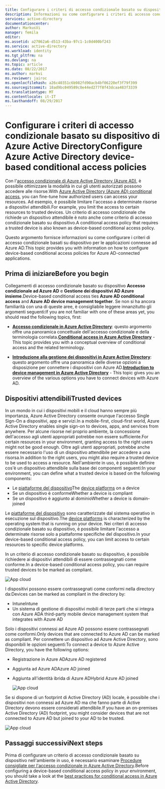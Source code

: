 ```yaml
---
title: Configurare i criteri di accesso condizionale basato su dispositivo di Azure Active Directory | Microsoft Docs
description: Informazioni su come configurare i criteri di accesso condizionale basato su dispositivo di Azure Active Directory.
services: active-directory
documentationcenter: 
author: MarkusVi
manager: femila
editor: 
ms.assetid: a27862a6-d513-43ba-97c1-1c0d400bf243
ms.service: active-directory
ms.workload: identity
ms.tgt_pltfrm: na
ms.devlang: na
ms.topic: article
ms.date: 08/22/2017
ms.author: markvi
ms.reviewer: jairoc
ms.openlocfilehash: a26c40351c6b982fd90acb4bf06220ef3f79f399
ms.sourcegitcommit: 18ad9bc049589c8e44ed277f8f43dcaa483f3339
ms.translationtype: MT
ms.contentlocale: it-IT
ms.lasthandoff: 08/29/2017
---
```

# <a name="configure-azure-active-directory-device-based-conditional-access-policies"></a><span data-ttu-id="009c1-103">Configurare i criteri di accesso condizionale basato su dispositivo di Azure Active Directory</span><span class="sxs-lookup"><span data-stu-id="009c1-103">Configure Azure Active Directory device-based conditional access policies</span></span>

<span data-ttu-id="009c1-104">Con l'[accesso condizionale di Azure Active Directory (Azure AD)](active-directory-conditional-access-azure-portal.md), è possibile ottimizzare la modalità in cui gli utenti autorizzati possono accedere alle risorse.</span><span class="sxs-lookup"><span data-stu-id="009c1-104">With [Azure Active Directory (Azure AD) conditional access](active-directory-conditional-access-azure-portal.md), you can fine-tune how authorized users can access your resources.</span></span> <span data-ttu-id="009c1-105">Ad esempio, è possibile limitare l'accesso a determinate risorse a dispositivi attendibili.</span><span class="sxs-lookup"><span data-stu-id="009c1-105">For example, you limit the access to certain resources to trusted devices.</span></span> <span data-ttu-id="009c1-106">Un criterio di accesso condizionale che richiede un dispositivo attendibile è noto anche come criterio di accesso condizionale basato su dispositivo.</span><span class="sxs-lookup"><span data-stu-id="009c1-106">A conditional access policy that requires a trusted device is also known as device-based conditional access policy.</span></span>

<span data-ttu-id="009c1-107">Questo argomento fornisce informazioni su come configurare i criteri di accesso condizionale basati su dispositivo per le applicazioni connesse ad Azure AD.</span><span class="sxs-lookup"><span data-stu-id="009c1-107">This topic provides you with information on how to configure device-based conditional access policies for Azure AD-connected applications.</span></span> 


## <a name="before-you-begin"></a><span data-ttu-id="009c1-108">Prima di iniziare</span><span class="sxs-lookup"><span data-stu-id="009c1-108">Before you begin</span></span>

<span data-ttu-id="009c1-109">Collegamenti di accesso condizionale basato su dispositivo **Accesso condizionale ad Azure AD** e **Gestione dei dispositivi AD Azure insieme**.</span><span class="sxs-lookup"><span data-stu-id="009c1-109">Device-based conditional access ties **Azure AD conditional access** and **Azure AD device management together**.</span></span> <span data-ttu-id="009c1-110">Se non si ha ancora familiarità con una di queste aree, è consigliabile leggere innanzitutto gli argomenti seguenti:</span><span class="sxs-lookup"><span data-stu-id="009c1-110">If you are not familiar with one of these areas yet, you should read the following topics, first:</span></span>

- <span data-ttu-id="009c1-111">**[Accesso condizionale in Azure Active Directory](active-directory-conditional-access-azure-portal.md)**: questo argomento offre una panoramica concettuale dell'accesso condizionale e della terminologia correlata.</span><span class="sxs-lookup"><span data-stu-id="009c1-111">**[Conditional access in Azure Active Directory](active-directory-conditional-access-azure-portal.md)** - This topic provides you with a conceptual overview of conditional access and the related terminology.</span></span>

- <span data-ttu-id="009c1-112">**[Introduzione alla gestione dei dispositivi in Azure Active Directory](device-management-introduction.md)**: questo argomento offre una panoramica delle diverse opzioni a disposizione per connettere i dispositivi con Azure AD.</span><span class="sxs-lookup"><span data-stu-id="009c1-112">**[Introduction to device management in Azure Active Directory](device-management-introduction.md)** - This topic gives you an overview of the various options you have to connect devices with Azure AD.</span></span> 


## <a name="trusted-devices"></a><span data-ttu-id="009c1-113">Dispositivi attendibili</span><span class="sxs-lookup"><span data-stu-id="009c1-113">Trusted devices</span></span>

<span data-ttu-id="009c1-114">In un mondo in cui i dispositivi mobili e il cloud hanno sempre più importanza, Azure Active Directory consente ovunque l'accesso Single Sign-On a dispositivi, app e servizi.</span><span class="sxs-lookup"><span data-stu-id="009c1-114">In a mobile-first, cloud-first world, Azure Active Directory enables single sign-on to devices, apps, and services from anywhere.</span></span> <span data-ttu-id="009c1-115">Per alcune risorse nel proprio ambiente, la concessione dell'accesso agli utenti appropriati potrebbe non essere sufficiente.</span><span class="sxs-lookup"><span data-stu-id="009c1-115">For certain resources in your environment, granting access to the right users might not be good enough.</span></span> <span data-ttu-id="009c1-116">Oltre agli utenti appropriati, potrebbe anche essere necessario l'uso di un dispositivo attendibile per accedere a una risorsa.</span><span class="sxs-lookup"><span data-stu-id="009c1-116">In addition to the right users, you might also require a trusted device to be used to access a resource.</span></span> <span data-ttu-id="009c1-117">Nell'ambiente in uso, è possibile definire cos'è un dispositivo attendibile sulla base dei componenti seguenti:</span><span class="sxs-lookup"><span data-stu-id="009c1-117">In your environment, you can define what a trusted device is based on the following components:</span></span>

- <span data-ttu-id="009c1-118">Le [piattaforme del dispositivo](active-directory-conditional-access-azure-portal.md#device-platforms)</span><span class="sxs-lookup"><span data-stu-id="009c1-118">The [device platforms](active-directory-conditional-access-azure-portal.md#device-platforms) on a device</span></span>
- <span data-ttu-id="009c1-119">Se un dispositivo è conforme</span><span class="sxs-lookup"><span data-stu-id="009c1-119">Whether a device is compliant</span></span>
- <span data-ttu-id="009c1-120">Se un dispositivo è aggiunto al dominio</span><span class="sxs-lookup"><span data-stu-id="009c1-120">Whether a device is domain-joined</span></span> 

<span data-ttu-id="009c1-121">Le [piattaforme del dispositivo](active-directory-conditional-access-azure-portal.md#device-platforms) sono caratterizzate dal sistema operativo in esecuzione sul dispositivo.</span><span class="sxs-lookup"><span data-stu-id="009c1-121">The [device platforms](active-directory-conditional-access-azure-portal.md#device-platforms) is characterized by the operating system that is running on your device.</span></span> <span data-ttu-id="009c1-122">Nei criteri di accesso condizionale basato su dispositivo, è possibile limitare l'accesso a determinate risorse solo a piattaforme specifiche del dispositivo.</span><span class="sxs-lookup"><span data-stu-id="009c1-122">In your device-based conditional access policy, you can limit access to certain resources to specific device platforms.</span></span>



<span data-ttu-id="009c1-123">In un criterio di accesso condizionale basato su dispositivo, è possibile richiedere ai dispositivi attendibili di essere contrassegnati come conforme.</span><span class="sxs-lookup"><span data-stu-id="009c1-123">In a device-based conditional access policy, you can require trusted devices to be marked as compliant.</span></span>

![App cloud](./media/active-directory-conditional-access-policy-connected-applications/24.png)

<span data-ttu-id="009c1-125">I dispositivi possono essere contrassegnati come conformi nella directory da:</span><span class="sxs-lookup"><span data-stu-id="009c1-125">Devices can be marked as compliant in the directory by:</span></span>

- <span data-ttu-id="009c1-126">Intune</span><span class="sxs-lookup"><span data-stu-id="009c1-126">Intune</span></span> 
- <span data-ttu-id="009c1-127">Un sistema di gestione di dispositivi mobili di terze parti che si integra con Azure AD</span><span class="sxs-lookup"><span data-stu-id="009c1-127">A third-party mobile device management system that integrates with Azure AD</span></span>  

<span data-ttu-id="009c1-128">Solo i dispositivi connessi ad Azure AD possono essere contrassegnati come conformi.</span><span class="sxs-lookup"><span data-stu-id="009c1-128">Only devices that are connected to Azure AD can be marked as compliant.</span></span> <span data-ttu-id="009c1-129">Per connettere un dispositivo ad Azure Active Directory, sono disponibili le opzioni seguenti:</span><span class="sxs-lookup"><span data-stu-id="009c1-129">To connect a device to Azure Active Directory, you have the following options:</span></span> 

- <span data-ttu-id="009c1-130">Registrazione in Azure AD</span><span class="sxs-lookup"><span data-stu-id="009c1-130">Azure AD registered</span></span>
- <span data-ttu-id="009c1-131">Aggiunta ad Azure AD</span><span class="sxs-lookup"><span data-stu-id="009c1-131">Azure AD joined</span></span>
- <span data-ttu-id="009c1-132">Aggiunta all'identità ibrida di Azure AD</span><span class="sxs-lookup"><span data-stu-id="009c1-132">Hybrid Azure AD joined</span></span>

    ![App cloud](./media/active-directory-conditional-access-policy-connected-applications/26.png)

<span data-ttu-id="009c1-134">Se si dispone di un footprint di Active Directory (AD) locale, è possibile che i dispositivi non connessi ad Azure AD ma che fanno parte di Active Directory devono essere considerati attendibile.</span><span class="sxs-lookup"><span data-stu-id="009c1-134">If you have an on-premises Active Directory (AD) footprint, you might consider devices that are not connected to Azure AD but joined to your AD to be trusted.</span></span>

![App cloud](./media/active-directory-conditional-access-policy-connected-applications/25.png)


## <a name="next-steps"></a><span data-ttu-id="009c1-136">Passaggi successivi</span><span class="sxs-lookup"><span data-stu-id="009c1-136">Next steps</span></span>

<span data-ttu-id="009c1-137">Prima di configurare un criterio di accesso condizionale basato su dispositivo nell'ambiente in uso, è necessario esaminare [Procedure consigliate per l'accesso condizionale in Azure Active Directory](active-directory-conditional-access-best-practices.md).</span><span class="sxs-lookup"><span data-stu-id="009c1-137">Before configuring a device-based conditional access policy in your environment, you should take a look at the [best practices for conditional access in Azure Active Directory](active-directory-conditional-access-best-practices.md).</span></span>

